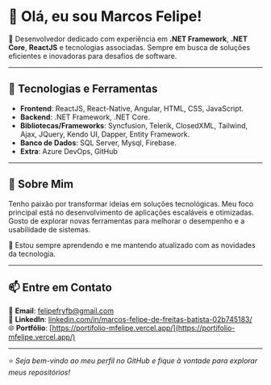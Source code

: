 # 👋 Olá, eu sou Marcos Felipe!

🎯 Desenvolvedor dedicado com experiência em **.NET Framework**, **.NET Core**, **ReactJS**  e tecnologias associadas. Sempre em busca de soluções eficientes e inovadoras para desafios de software.

---

## 🚀 Tecnologias e Ferramentas

- **Frontend**: ReactJS, React-Native, Angular, HTML, CSS, JavaScript.
- **Backend**: .NET Framework, .NET Core.
- **Bibliotecas/Frameworks**: Syncfusion, Telerik, ClosedXML, Tailwind, Ajax, JQuery, Kendo UI, Dapper, Entity Framework.
- **Banco de Dados**: SQL Server, Mysql, Firebase.
- **Extra**: Azure DevOps, GitHub
---

## 🌟 Sobre Mim

Tenho paixão por transformar ideias em soluções tecnológicas. Meu foco principal está no desenvolvimento de aplicações escaláveis e otimizadas. Gosto de explorar novas ferramentas para melhorar o desempenho e a usabilidade de sistemas.

📖 Estou sempre aprendendo e me mantendo atualizado com as novidades da tecnologia.

---

## 📫 Entre em Contato

📧 **Email**: [felipefryfb@gmail.com](mailto:felipefryfb@gmail.com)  
💼 **LinkedIn**: [linkedin.com/in/marcos-felipe-de-freitas-batista-02b745183/](https://linkedin.com/in/marcos-felipe-de-freitas-batista-02b745183/)  
🌐 **Portfólio**: [https://portifolio-mfelipe.vercel.app/](https://portifolio-mfelipe.vercel.app/)

---

⭐️ *Seja bem-vindo ao meu perfil no GitHub e fique à vontade para explorar meus repositórios!*
